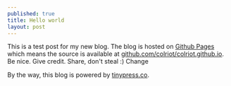 ```yaml
---
published: true
title: Hello world
layout: post
---
```

This is a test post for my new blog. The blog is hosted on [Github Pages](http://pages.github.com/) which means the source is available at [github.com/colriot/colriot.github.io](http://github.com/colriot/colriot.github.io). Be nice. Give credit. Share, don't steal :)
Change

By the way, this blog is powered by [tinypress.co](https://tinypress.co).